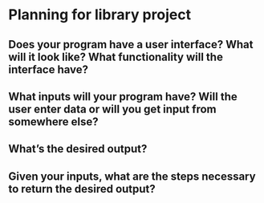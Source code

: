 # Planning for library project 
## Does your program have a user interface? What will it look like? What functionality will the interface have? 
## What inputs will your program have? Will the user enter data or will you get input from somewhere else?
## What’s the desired output?
## Given your inputs, what are the steps necessary to return the desired output?
